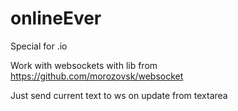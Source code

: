 # onlineEver

Special for .io

Work with websockets with lib from https://github.com/morozovsk/websocket

Just send current text to ws on update from textarea
